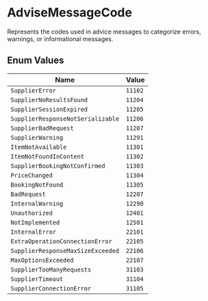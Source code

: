 # AdviseMessageCode

Represents the codes used in advice messages to categorize errors, warnings, or informational messages.

## Enum Values

| Name | Value |
|------|-------|
| `SupplierError` | `11102` |
| `SupplierNoResultsFound` | `11204` |
| `SupplierSessionExpired` | `11205` |
| `SupplierResponseNotSerializable` | `11206` |
| `SupplierBadRequest` | `11207` |
| `SupplierWarning` | `11291` |
| `ItemNotAvailable` | `11301` |
| `ItemNotFoundInContent` | `11302` |
| `SupplierBookingNotConfirmed` | `11303` |
| `PriceChanged` | `11304` |
| `BookingNotFound` | `11305` |
| `BadRequest` | `12207` |
| `InternalWarning` | `12290` |
| `Unauthorized` | `12401` |
| `NotImplemented` | `12501` |
| `InternalError` | `22101` |
| `ExtraOperationConnectionError` | `22105` |
| `SupplierResponseMaxSizeExceeded` | `22106` |
| `MaxOptionsExceeded` | `22107` |
| `SupplierTooManyRequests` | `31103` |
| `SupplierTimeout` | `31104` |
| `SupplierConnectionError` | `31105` |

